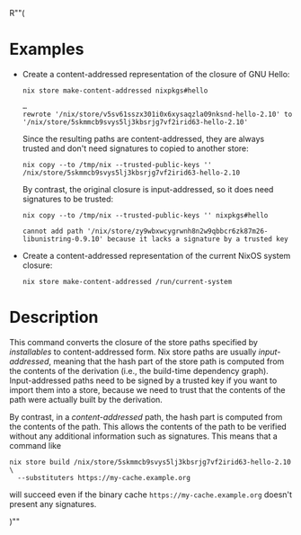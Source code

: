 R""(

# Examples

* Create a content-addressed representation of the closure of GNU Hello:

  ```console
  nix store make-content-addressed nixpkgs#hello
  ```

      …
      rewrote '/nix/store/v5sv61sszx301i0x6xysaqzla09nksnd-hello-2.10' to '/nix/store/5skmmcb9svys5lj3kbsrjg7vf2irid63-hello-2.10'

  Since the resulting paths are content-addressed, they are always
  trusted and don't need signatures to copied to another store:

  ```console
  nix copy --to /tmp/nix --trusted-public-keys '' /nix/store/5skmmcb9svys5lj3kbsrjg7vf2irid63-hello-2.10
  ```

  By contrast, the original closure is input-addressed, so it does
  need signatures to be trusted:

  ```console
  nix copy --to /tmp/nix --trusted-public-keys '' nixpkgs#hello
  ```

      cannot add path '/nix/store/zy9wbxwcygrwnh8n2w9qbbcr6zk87m26-libunistring-0.9.10' because it lacks a signature by a trusted key

* Create a content-addressed representation of the current NixOS
  system closure:

  ```console
  nix store make-content-addressed /run/current-system
  ```

# Description

This command converts the closure of the store paths specified by
*installables* to content-addressed form. Nix store paths are usually
*input-addressed*, meaning that the hash part of the store path is
computed from the contents of the derivation (i.e., the build-time
dependency graph). Input-addressed paths need to be signed by a
trusted key if you want to import them into a store, because we need
to trust that the contents of the path were actually built by the
derivation.

By contrast, in a *content-addressed* path, the hash part is computed
from the contents of the path. This allows the contents of the path to
be verified without any additional information such as
signatures. This means that a command like

```console
nix store build /nix/store/5skmmcb9svys5lj3kbsrjg7vf2irid63-hello-2.10 \
  --substituters https://my-cache.example.org
```

will succeed even if the binary cache `https://my-cache.example.org`
doesn't present any signatures.

)""
